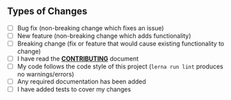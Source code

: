 <!-- Describe your pull request. -->

## Types of Changes

<!--- What types of changes does your code introduce? Put an `x` in all the boxes that apply: -->

- [ ] Bug fix (non-breaking change which fixes an issue)
- [ ] New feature (non-breaking change which adds functionality)
- [ ] Breaking change (fix or feature that would cause existing functionality to change)
- [ ] I have read the **[CONTRIBUTING](/CONTRIBUTING.md)** document
- [ ] My code follows the code style of this project (`lerna run lint` produces no warnings/errors)
- [ ] Any required documentation has been added
- [ ] I have added tests to cover my changes
